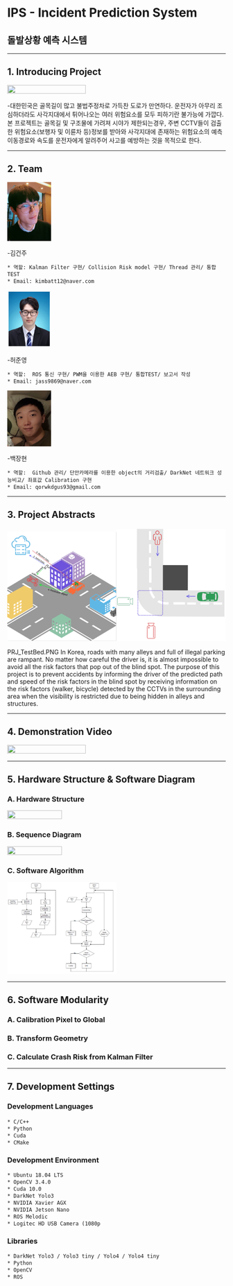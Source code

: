 # IPS - Incident Prediction System

## 돌발상황 예측 시스템



- - -
## 1. Introducing Project

<img src =./picture/newsgif.gif width="60%" height="60%">


-대한민국은 골목길이 많고 불법주정차로 가득찬 도로가 만연하다. 운전자가 아무리 조심하더라도 사각지대에서 튀어나오는 여러 위험요소를 모두 피하기란 불가능에 가깝다. 본 프로젝트는 골목길 및 구조물에 가려져 시야가 제한되는경우, 주변 CCTV들이 검출한 위험요소(보행자 및 이륜차 등)정보를 받아와 사각지대에 존재하는 위험요소의 예측 이동경로와 속도를 운전자에게 알려주어 사고를 예방하는 것을 목적으로 한다.   



- - -
## 2. Team

<img src =./picture/건주.jpg width="20%" height="20%">

-김건주
````
* 역할: Kalman Filter 구현/ Collision Risk model 구현/ Thread 관리/ 통합TEST
* Email: kimbatt12@naver.com
````

<img src =./picture/준영.png width="20%" height="20%">

-허준영
````
* 역할:  ROS 통신 구현/ PWM을 이용한 AEB 구현/ 통합TEST/ 보고서 작성
* Email: jass9869@naver.com
````

<img src =./picture/장현.jpg width="20%" height="20%">

-백장현
````
* 역할:  Github 관리/ 단안카메라를 이용한 object의 거리검출/ DarkNet 네트워크 성능비교/ 좌표값 Calibration 구현
* Email: qorwkdgus93@gmail.com
````



- - -
## 3. Project Abstracts

<img src =./picture/프로젝트소개_v2.png width="50%" height="50%"><img src =./picture/PRJ_TestBed.PNG width="50%" height="50%">

PRJ_TestBed.PNG
In Korea, roads with many alleys and full of illegal parking are rampant. No matter how careful the driver is, it is almost impossible to avoid all the risk factors that pop out of the blind spot. The purpose of this project is to prevent accidents by informing the driver of the predicted path and speed of the risk factors in the blind spot by receiving information on the risk factors (walker, bicycle) detected by the CCTVs in the surrounding area when the visibility is restricted due to being hidden in alleys and structures. 



- - -
## 4. Demonstration Video


   <img src =./picture/viewgif.gif width="60%" height="60%">



- - -
## 5. Hardware Structure & Software Diagram


   ### A. Hardware Structure
   <img src =https://user-images.githubusercontent.com/69332997/103496738-a374fc00-4e82-11eb-9f26-6c76677e2de0.jpg width="50%" height="40%">



   ### B. Sequence Diagram
   <img src =https://user-images.githubusercontent.com/69332997/103496741-a53ebf80-4e82-11eb-8a7e-c2278ed09e8a.JPG width="50%" height="40%">
   
   
   
   ### C. Software Algorithm
   <img src =./picture/시퀀스다이어그램_v3.png width="50%" height="40%">
   
   

- - -
## 6. Software Modularity


   ### A. Calibration Pixel to Global

   ### B. Transform Geometry
   
   ### C. Calculate Crash Risk from Kalman Filter



- - -
## 7. Development Settings

### Development Languages
````
* C/C++
* Python
* Cuda
* CMake
````

### Development Environment
````
* Ubuntu 18.04 LTS
* OpenCV 3.4.0
* Cuda 10.0
* DarkNet Yolo3
* NVIDIA Xavier AGX
* NVIDIA Jetson Nano
* ROS Melodic
* Logitec HD USB Camera (1080p
````
   
### Libraries
````
* DarkNet Yolo3 / Yolo3 tiny / Yolo4 / Yolo4 tiny
* Python
* OpenCV
* ROS
````

  
<!--
## 4. 기타
-->
